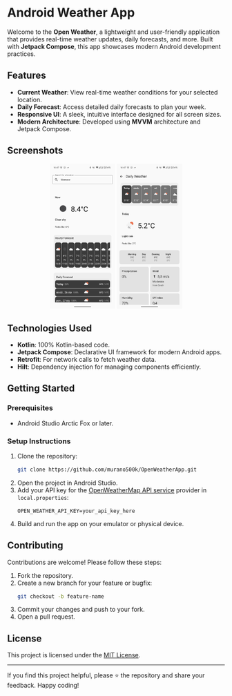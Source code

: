 # Android Weather App

Welcome to the **Open Weather**, a lightweight and user-friendly application that provides real-time weather updates, daily forecasts, and more. Built with **Jetpack Compose**, this app showcases modern Android development practices.

## Features

- **Current Weather**: View real-time weather conditions for your selected location.
- **Daily Forecast**: Access detailed daily forecasts to plan your week.
- **Responsive UI**: A sleek, intuitive interface designed for all screen sizes.
- **Modern Architecture**: Developed using **MVVM** architecture and Jetpack Compose.

## Screenshots

<p align="center">
  <img src="screenshots/mainscreen.png" alt="Main Screen" width="30%">
  <img src="screenshots/dailyweather.png" alt="Daily Weather Screen" width="30%">
</p>

## Technologies Used

- **Kotlin**: 100% Kotlin-based code.
- **Jetpack Compose**: Declarative UI framework for modern Android apps.
- **Retrofit**: For network calls to fetch weather data.
- **Hilt**: Dependency injection for managing components efficiently.

## Getting Started

### Prerequisites
- Android Studio Arctic Fox or later.

### Setup Instructions

1. Clone the repository:
   ```bash
   git clone https://github.com/murano500k/OpenWeatherApp.git
   ```
2. Open the project in Android Studio.
3. Add your API key for the [OpenWeatherMap API service](https://openweathermap.org/api) provider in `local.properties`:
   ```properties
   OPEN_WEATHER_API_KEY=your_api_key_here
   ```
4. Build and run the app on your emulator or physical device.

## Contributing

Contributions are welcome! Please follow these steps:

1. Fork the repository.
2. Create a new branch for your feature or bugfix:
   ```bash
   git checkout -b feature-name
   ```
3. Commit your changes and push to your fork.
4. Open a pull request.

## License

This project is licensed under the [MIT License](LICENSE).

---

If you find this project helpful, please ⭐ the repository and share your feedback. Happy coding!
